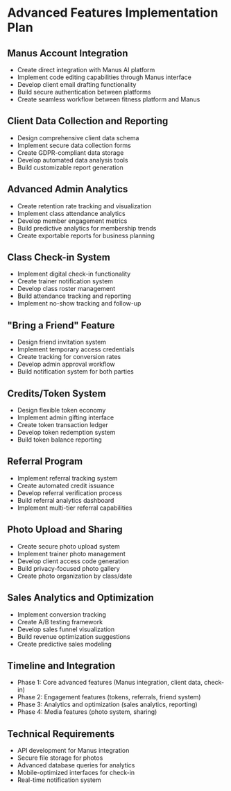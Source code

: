 # Advanced Features Implementation Plan

## Manus Account Integration
- Create direct integration with Manus AI platform
- Implement code editing capabilities through Manus interface
- Develop client email drafting functionality
- Build secure authentication between platforms
- Create seamless workflow between fitness platform and Manus

## Client Data Collection and Reporting
- Design comprehensive client data schema
- Implement secure data collection forms
- Create GDPR-compliant data storage
- Develop automated data analysis tools
- Build customizable report generation

## Advanced Admin Analytics
- Create retention rate tracking and visualization
- Implement class attendance analytics
- Develop member engagement metrics
- Build predictive analytics for membership trends
- Create exportable reports for business planning

## Class Check-in System
- Implement digital check-in functionality
- Create trainer notification system
- Develop class roster management
- Build attendance tracking and reporting
- Implement no-show tracking and follow-up

## "Bring a Friend" Feature
- Design friend invitation system
- Implement temporary access credentials
- Create tracking for conversion rates
- Develop admin approval workflow
- Build notification system for both parties

## Credits/Token System
- Design flexible token economy
- Implement admin gifting interface
- Create token transaction ledger
- Develop token redemption system
- Build token balance reporting

## Referral Program
- Implement referral tracking system
- Create automated credit issuance
- Develop referral verification process
- Build referral analytics dashboard
- Implement multi-tier referral capabilities

## Photo Upload and Sharing
- Create secure photo upload system
- Implement trainer photo management
- Develop client access code generation
- Build privacy-focused photo gallery
- Create photo organization by class/date

## Sales Analytics and Optimization
- Implement conversion tracking
- Create A/B testing framework
- Develop sales funnel visualization
- Build revenue optimization suggestions
- Create predictive sales modeling

## Timeline and Integration
- Phase 1: Core advanced features (Manus integration, client data, check-in)
- Phase 2: Engagement features (tokens, referrals, friend system)
- Phase 3: Analytics and optimization (sales analytics, reporting)
- Phase 4: Media features (photo system, sharing)

## Technical Requirements
- API development for Manus integration
- Secure file storage for photos
- Advanced database queries for analytics
- Mobile-optimized interfaces for check-in
- Real-time notification system
